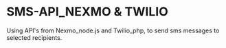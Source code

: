 # SMS-API_NEXMO & TWILIO

Using API's from Nexmo_node.js and Twilio_php, to send sms messages to selected recipients.
